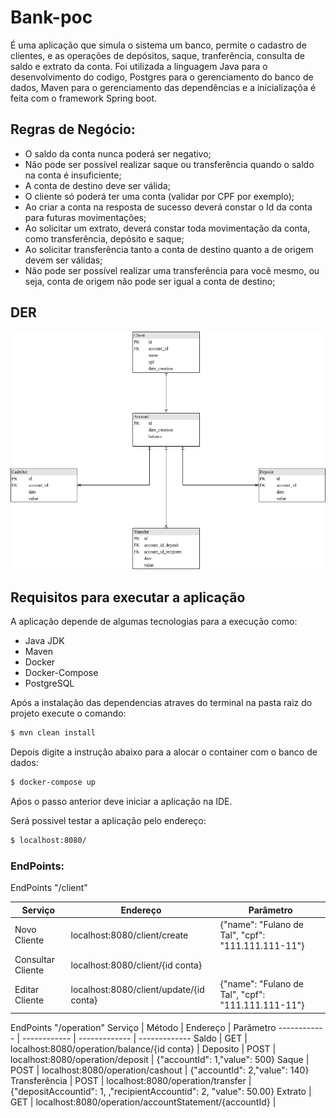 # Bank-poc

É uma aplicação que simula o sistema um banco, permite o cadastro de clientes, e as operações de depósitos, saque, tranferência, consulta de saldo e extrato da conta. Foi utilizada a linguagem Java para o desenvolvimento do codigo, Postgres para o gerenciamento do banco de dados, Maven para o gerenciamento das dependências e a inicializaçõa é feita com o framework Spring boot.

## Regras de Negócio:
- O saldo da conta nunca poderá ser negativo;
- Não pode ser possível realizar saque ou transferência quando o saldo na conta é
insuficiente;
- A conta de destino deve ser válida;
- O cliente só poderá ter uma conta (validar por CPF por exemplo);
- Ao criar a conta na resposta de sucesso deverá constar o Id da conta para futuras movimentações;
- Ao solicitar um extrato, deverá constar toda movimentação da conta, como
transferência, depósito e saque;
- Ao solicitar transferência tanto a conta de destino quanto a de origem devem ser
válidas;
- Não pode ser possível realizar uma transferência para você mesmo, ou seja, conta
de origem não pode ser igual a conta de destino;
## DER
![Diagrama de entidade e relacionamento](BankPocDER.png)

## Requisitos para executar a aplicação

A aplicação depende de algumas tecnologias para a execução como:
  - Java JDK
  - Maven
  - Docker
  - Docker-Compose
  - PostgreSQL


Após a instalação das dependencias atraves do terminal na pasta raiz do projeto execute o comando:
```sh
$ mvn clean install
```
Depois digite a instrução abaixo para a alocar o container com o banco de dados:
```sh
$ docker-compose up
```
Aṕos o passo anterior deve iniciar a aplicação na IDE.

Será possivel testar a aplicação pelo endereço:
```sh
$ localhost:8080/
```
### EndPoints:
 EndPoints "/client"


Serviço | Endereço | Parâmetro
------------ | ------------- | ------------- 
Novo Cliente | localhost:8080/client/create | {"name": "Fulano de Tal", "cpf": "111.111.111-11"}
Consultar Cliente | localhost:8080/client/{id conta} |
Editar Cliente | localhost:8080/client/update/{id conta} | {"name": "Fulano de Tal", "cpf": "111.111.111-11"}

EndPoints "/operation"
Serviço | Método | Endereço | Parâmetro
------------ | ------------ | ------------- | ------------- 
Saldo | GET | localhost:8080/operation/balance/{id conta} | 
Deposito | POST | localhost:8080/operation/deposit | {"accountId": 1,"value": 500}
Saque | POST | localhost:8080/operation/cashout | {"accountId": 2,"value": 140}
Transferência | POST | localhost:8080/operation/transfer | {"depositAccountid": 1, ,"recipientAccountid": 2, "value": 50.00}
Extrato | GET | localhost:8080/operation/accountStatement/{accountId} |
